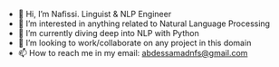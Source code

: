 - 👋 Hi, I’m Nafissi. Linguist & NLP Engineer
- 💞️ I’m interested in anything related to Natural Language Processing
- 🌱 I’m currently diving deep into NLP with Python
- 👀 I’m looking to work/collaborate on any project in this domain
- 📫 How to reach me in my email: abdessamadnfs@gmail.com

<!---
A-Nafissi/A-Nafissi is a ✨ special ✨ repository because its `README.md` (this file) appears on your GitHub profile.
You can click the Preview link to take a look at your changes.
--->
